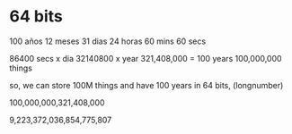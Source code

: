 
# 64 bits

 100 años
 12 meses
 31 dias
 24 horas
 60 mins
 60 secs


 86400 secs x dia
 32140800 x year
321,408,000  = 100 years
100,000,000 things

so, we can store 100M things and have 100 years in 64 bits, (longnumber)

  100,000,000,321,408,000

9,223,372,036,854,775,807





















